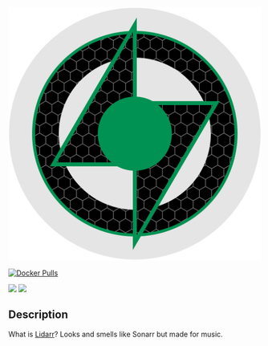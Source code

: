 ![](https://github.com/lidarr/Lidarr/raw/develop/Logo/1024.png)

[![Docker Pulls](https://img.shields.io/docker/pulls/starbix/lidarr.svg)]()

[![](https://images.microbadger.com/badges/version/starbix/lidarr.svg)](https://microbadger.com/images/starbix/lidarr)
[![](https://images.microbadger.com/badges/image/starbix/lidarr.svg)](https://microbadger.com/images/starbix/lidarr)

## Description
What is [Lidarr](http://lidarr.audio)?
Looks and smells like Sonarr but made for music.
